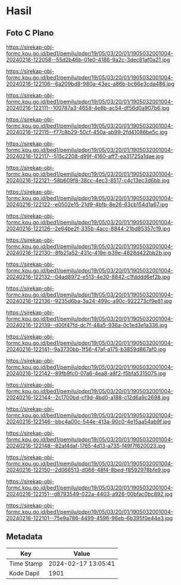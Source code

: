 # Hasil

## Foto C Plano

https://sirekap-obj-formc.kpu.go.id/bed1/pemilu/pdpr/19/05/03/20/01/1905032001004-20240216-122058--55d2b46b-01e0-4186-9a2c-3dec81af0a21.jpg

https://sirekap-obj-formc.kpu.go.id/bed1/pemilu/pdpr/19/05/03/20/01/1905032001004-20240216-122106--6a209bd8-980a-43ec-a86b-bc66e3cda486.jpg

https://sirekap-obj-formc.kpu.go.id/bed1/pemilu/pdpr/19/05/03/20/01/1905032001004-20240216-122111--100787a3-4658-4e8b-ac54-df56d0a907b6.jpg

https://sirekap-obj-formc.kpu.go.id/bed1/pemilu/pdpr/19/05/03/20/01/1905032001004-20240216-122115--f77c8b29-50cf-450a-ab99-2fd41086be5c.jpg

https://sirekap-obj-formc.kpu.go.id/bed1/pemilu/pdpr/19/05/03/20/01/1905032001004-20240216-122117--515c2208-d99f-4160-aff7-ea31725a1dae.jpg

https://sirekap-obj-formc.kpu.go.id/bed1/pemilu/pdpr/19/05/03/20/01/1905032001004-20240216-122121--58b609f8-38cc-4ec3-8517-c4c13ec3d6bb.jpg

https://sirekap-obj-formc.kpu.go.id/bed1/pemilu/pdpr/19/05/03/20/01/1905032001004-20240216-122122--e0502e15-21d9-4bfb-8e26-63cb154d1a67.jpg

https://sirekap-obj-formc.kpu.go.id/bed1/pemilu/pdpr/19/05/03/20/01/1905032001004-20240216-122126--2e64be2f-335b-4acc-8844-21bd85357c19.jpg

https://sirekap-obj-formc.kpu.go.id/bed1/pemilu/pdpr/19/05/03/20/01/1905032001004-20240216-122130--8fb21a52-431c-419e-b39e-4828d422bb2b.jpg

https://sirekap-obj-formc.kpu.go.id/bed1/pemilu/pdpr/19/05/03/20/01/1905032001004-20240216-122132--04ad8972-e513-4e30-8842-c1fdddd6ef2b.jpg

https://sirekap-obj-formc.kpu.go.id/bed1/pemilu/pdpr/19/05/03/20/01/1905032001004-20240216-122136--9235d6ba-3a24-499c-a90c-922273cf9e81.jpg

https://sirekap-obj-formc.kpu.go.id/bed1/pemilu/pdpr/19/05/03/20/01/1905032001004-20240216-122139--d00f47fd-dc7f-48a5-936a-0c1ed3e1a336.jpg

https://sirekap-obj-formc.kpu.go.id/bed1/pemilu/pdpr/19/05/03/20/01/1905032001004-20240216-122141--9a3730bb-1f56-47af-a175-b3859d867af0.jpg

https://sirekap-obj-formc.kpu.go.id/bed1/pemilu/pdpr/19/05/03/20/01/1905032001004-20240216-122142--89fb9fc0-07a6-4ea8-a8f2-f5bfa5315075.jpg

https://sirekap-obj-formc.kpu.go.id/bed1/pemilu/pdpr/19/05/03/20/01/1905032001004-20240216-122144--2c1700bd-cf9d-4bd0-a188-c12d6a9c2698.jpg

https://sirekap-obj-formc.kpu.go.id/bed1/pemilu/pdpr/19/05/03/20/01/1905032001004-20240216-122146--bbc4a00c-544e-413a-90c0-4e15aa54ab9f.jpg

https://sirekap-obj-formc.kpu.go.id/bed1/pemilu/pdpr/19/05/03/20/01/1905032001004-20240216-122148--82af4daf-1765-4d13-a735-f49f7f620023.jpg

https://sirekap-obj-formc.kpu.go.id/bed1/pemilu/pdpr/19/05/03/20/01/1905032001004-20240216-122150--2d066513-d066-48f4-8bed-f8592978bfe9.jpg

https://sirekap-obj-formc.kpu.go.id/bed1/pemilu/pdpr/19/05/03/20/01/1905032001004-20240216-122151--d8793549-022a-4403-a926-00bfac0bc892.jpg

https://sirekap-obj-formc.kpu.go.id/bed1/pemilu/pdpr/19/05/03/20/01/1905032001004-20240216-122101--75e9a786-4499-4596-96eb-6b395f0e44e3.jpg


## Metadata

| Key        | Value               |
| ---------- | ------------------- |
| Time Stamp | 2024-02-17 13:05:41 |
| Kode Dapil | 1901                |



